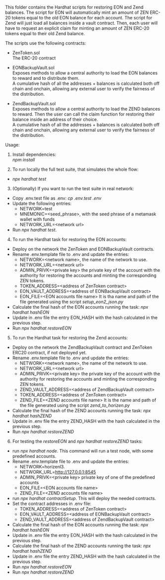 This folder contains the Hardhat scripts for restoring EON and Zend balances.
The script for EON will automatically mint an amount of ZEN ERC-20 tokens equal to the old EON balance for each account.
The script for Zend will just load all balances inside a vault contract. Then, each user will have to request an explicit claim for minting an amount of ZEN ERC-20 tokens equal to their old Zend balance.

The scripts use the following contracts:

- ZenToken.sol<br>
The ERC-20 contract

- EONBackupVault.sol<br>
Exposes methods to allow a central authority to load the EON balances to reward and to distribute them.<br>
A cumulative hash of all the addresses + balances is calculated both off chain and onchain, allowing any external user to verify the fairness of the distribution.

- ZendBackupVault.sol<br>
Exposes methods to allow a central authority to load the ZEND balances to reward. Then the user can call the claim function for restoring their balance inside an address of their choice.<br>
A cumulative hash of all the addresses + balances is calculated both off chain and onchain, allowing any external user to verify the fairness of the distribution.

Usage:

1. Install dependencies:<br>
<i>npm install</i>

2. To run locally the full test suite, that simulates the whole flow:<br>
- <i>npx hardhat test</i>

3. (Optionally) If you want to run the test suite in real network:
- Copy .env.test file as .env: <i>cp .env.test .env</i>
- Update the following entries: 
   - NETWORK=test
   - MNEMONIC=<seed_phrase>, with the seed phrase of a metamask wallet with funds
   - NETWORK_URL=\<network url\>
- Run <i>npx hardhat test</i>.

4. To run the Hardhat task for restoring the EON accounts:<br>
- Deploy on the network the ZenToken and EONBackupVault contracts.  
- Rename .env.template file to .env and update the entries: 
    - NETWORK=\<network name\>, the name of the network to use. 
    - NETWORK_URL=\<network url\>
    - ADMIN_PRIVK=\<private key\> the private key of the account with the authority for restoring the accounts and minting the corresponding ZEN tokens. 
    - TOKEN_ADDRESS=\<address of ZenToken contract\>
    - EON_VAULT_ADDRESS=\<address of EONBackupVault contract\>
    - EON_FILE=\<EON accounts file name\> It is tha name and path of the file generated using the script  <i>setup_eon2_json.py</i>
- Calculate the final hash of the EON accounts running the task:
   <i>npx hardhat hashEON</i>
- Update in .env file the entry EON_HASH with the hash calculated in the previous step.
- Run <i>npx hardhat restoreEON</i>

5. To run the Hardhat task for restoring the Zend accounts:<br>
- Deploy on the network the ZendBackupVault contract and ZenToken ERC20 contract, if not deployed yet.  
- Rename .env.template file to .env and update the entries: 
    - NETWORK=\<network name\>, the name of the network to use. 
    - NETWORK_URL=\<network url\>
    - ADMIN_PRIVK=\<private key\> the private key of the account with the authority for restoring the accounts and minting the corresponding ZEN tokens. 
    - ZEND_VAULT_ADDRESS=\<address of ZendBackupVault contract\>
    - TOKEN_ADDRESS=\<address of ZenToken contract\>
    - ZEND_FILE=\<ZEND accounts file name\> It is the name and path of the file generated using the script <i>zend_to_horizen.py</i>
- Calculate the final hash of the ZEND accounts running the task:
   <i>npx hardhat hashZEND</i>
- Update in .env file the entry ZEND_HASH with the hash calculated in the previous step.
- Run <i>npx hardhat restoreZEND</i>

6. For testing the <i>restoreEON</i> and <i>npx hardhat restoreZEND</i> tasks:
 - run <i>npx hardhat node</i>. This command will run a test node, with some predefined accounts.
 - Rename .env.template file to .env and update the entries: 
    - NETWORK=horizenl3. 
    - NETWORK_URL=http://127.0.0.1:8545
    - ADMIN_PRIVK=\<private key\> private key of one of the predefined accounts
    - EON_FILE=\<EON accounts file name\>
    - ZEND_FILE=\<ZEND accounts file name\>
 - run <i>npx hardhat contractSetup</i>. This will deploy the needed contracts. 
 - Set the contract addresses in .env file:
    - TOKEN_ADDRESS=\<address of ZenToken contract\>
    - EON_VAULT_ADDRESS=\<address of EONBackupVault contract\>
    - ZEND_VAULT_ADDRESS=\<address of ZendBackupVault contract\>
- Calculate the final hash of the EON accounts running the task:
   <i>npx hardhat hashEON</i>
- Update in .env file the entry EON_HASH with the hash calculated in the previous step.
- Calculate the final hash of the ZEND accounts running the task:
   <i>npx hardhat hashZEND</i>
- Update in .env file the entry ZEND_HASH with the hash calculated in the previous step.
- Run <i>npx hardhat restoreEON</i>
- Run <i>npx hardhat restoreZEND</i>

